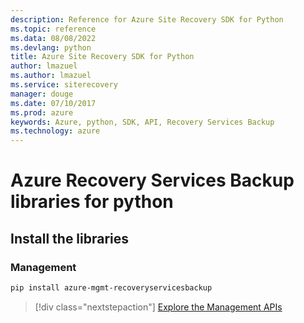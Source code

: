 ```yaml
---
description: Reference for Azure Site Recovery SDK for Python
ms.topic: reference
ms.data: 08/08/2022
ms.devlang: python
title: Azure Site Recovery SDK for Python
author: lmazuel
ms.author: lmazuel
ms.service: siterecovery
manager: douge
ms.date: 07/10/2017
ms.prod: azure
keywords: Azure, python, SDK, API, Recovery Services Backup
ms.technology: azure
---
```

# Azure Recovery Services Backup libraries for python

## Install the libraries


### Management

```bash
pip install azure-mgmt-recoveryservicesbackup
```
> [!div class="nextstepaction"]
> [Explore the Management APIs](/python/api/overview/azure/recoveryservicesbackup/management)